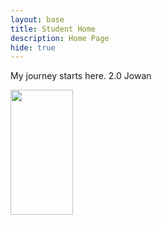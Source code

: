 ```yaml
---
layout: base
title: Student Home 
description: Home Page
hide: true
---
```


My journey starts here. 2.0 Jowan



<img src="https://i.pinimg.com/originals/25/e3/f7/25e3f70fbcd49d9798d8f2f6e43fa1c4.gif" width= "100" height="200">

